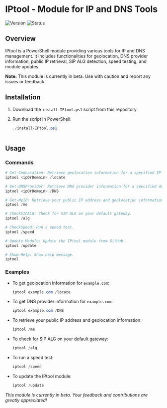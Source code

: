 
# IPtool - Module for IP and DNS Tools

![Version](https://img.shields.io/badge/version-1.2.0-blue)
![Status](https://img.shields.io/badge/status-beta-yellow)

## Overview

IPtool is a PowerShell module providing various tools for IP and DNS management. It includes functionalities for geolocation, DNS provider information, public IP retrieval, SIP ALG detection, speed testing, and module updates.

**Note:** This module is currently in beta. Use with caution and report any issues or feedback.

## Installation

1. Download the `install-IPtool.ps1` script from this repository.
2. Run the script in PowerShell:

   ```powershell
   ./install-IPtool.ps1
 

## Usage

### Commands

```powershell
# Get-GeoLocation: Retrieve geolocation information for a specified IP or domain.
iptool <ipOrDomain> /locate

# Get-DNSProvider: Retrieve DNS provider information for a specified domain.
iptool <ipOrDomain> /DNS

# Get-MyIP: Retrieve your public IP address and geolocation information.
iptool /me

# CheckSIPALG: Check for SIP ALG on your default gateway.
iptool /alg

# CheckSpeed: Run a speed test.
iptool /speed

# Update-Module: Update the IPtool module from GitHub.
iptool /update

# Show-Help: Show help message.
iptool
```

### Examples

- To get geolocation information for `example.com`:
  ```powershell
  iptool example.com /locate
  ```

- To get DNS provider information for `example.com`:
  ```powershell
  iptool example.com /DNS
  ```

- To retrieve your public IP address and geolocation information:
  ```powershell
  iptool /me
  ```

- To check for SIP ALG on your default gateway:
  ```powershell
  iptool /alg
  ```

- To run a speed test:
  ```powershell
  iptool /speed
  ```

- To update the IPtool module:
  ```powershell
  iptool /update
  ```
  
*This module is currently in beta. Your feedback and contributions are greatly appreciated!*

